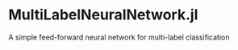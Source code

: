 MultiLabelNeuralNetwork.jl
==========================

A simple feed-forward neural network for multi-label classification
